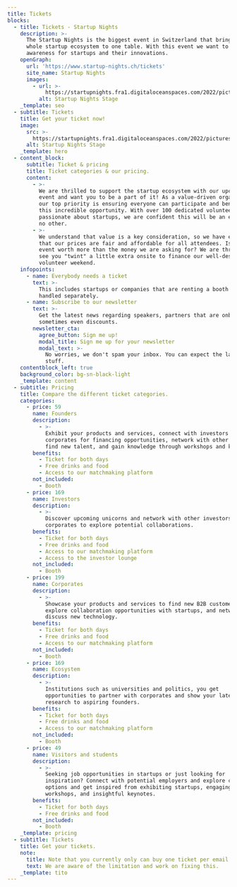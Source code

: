 ```yaml
---
title: Tickets
blocks:
  - title: Tickets - Startup Nights
    description: >-
      The Startup Nights is the biggest event in Switzerland that brings the
      whole startup ecosystem to one table. With this event we want to create
      awareness for startups and their innovations.
    openGraph:
      url: 'https://www.startup-nights.ch/tickets'
      site_name: Startup Nights
      images:
        - url: >-
            https://startupnights.fra1.digitaloceanspaces.com/2022/pictures/stage.jpg
          alt: Startup Nights Stage
    _template: seo
  - subtitle: Tickets
    title: Get your ticket now!
    image:
      src: >-
        https://startupnights.fra1.digitaloceanspaces.com/2022/pictures/stage.jpg
      alt: Startup Nights Stage
    _template: hero
  - content_block:
      subtitle: Ticket & pricing
      title: Ticket categories & our pricing.
      content:
        - >-
          We are thrilled to support the startup ecosystem with our upcoming
          event and want you to be a part of it! As a value-driven organization,
          our top priority is ensuring everyone can participate and benefit from
          this incredible opportunity. With over 100 dedicated volunteers
          passionate about startups, we are confident this will be an event like
          no other.
        - >-
          We understand that value is a key consideration, so we have ensured
          that our prices are fair and affordable for all attendees. Is this
          event worth more than the money we are asking for? We are thrilled to
          see you "twint" a little extra onsite to finance our well-deserved
          volunteer weekend.
    infopoints:
      - name: Everybody needs a ticket
        text: >-
          This includes startups or companies that are renting a booth - this is
          handled separately.
      - name: Subscribe to our newsletter
        text: >-
          Get the latest news regarding speakers, partners that are onboard and
          sometimes even discounts.
        newsletter_cta:
          agree_button: Sign me up!
          modal_title: Sign me up for your newsletter
          modal_text: >-
            No worries, we don't spam your inbox. You can expect the latest
            stuff.
    contentblock_left: true
    background_color: bg-sn-black-light
    _template: content
  - subtitle: Pricing
    title: Compare the different ticket categories.
    categories:
      - price: 59
        name: Founders
        description:
          - >-
            Exhibit your products and services, connect with investors and
            corporates for financing opportunities, network with other founders,
            find new talent, and gain knowledge through workshops and keynotes.
        benefits:
          - Ticket for both days
          - Free drinks and food
          - Access to our matchmaking platform
        not_included:
          - Booth
      - price: 169
        name: Investors
        description:
          - >-
            Discover upcoming unicorns and network with other investors and
            corporates to explore potential collaborations.
        benefits:
          - Ticket for both days
          - Free drinks and food
          - Access to our matchmaking platform
          - Access to the investor lounge
        not_included:
          - Booth
      - price: 199
        name: Corporates
        description:
          - >-
            Showcase your products and services to find new B2B customers,
            explore collaboration opportunities with startups, and network to
            discuss new technology.
        benefits:
          - Ticket for both days
          - Free drinks and food
          - Access to our matchmaking platform
        not_included:
          - Booth
      - price: 169
        name: Ecosystem
        description:
          - >-
            Institutions such as universities and politics, you get
            opportunities to partner with corporates and show your latest
            research to aspiring founders.
        benefits:
          - Ticket for both days
          - Free drinks and food
          - Access to our matchmaking platform
        not_included:
          - Booth
      - price: 49
        name: Visitors and students
        description:
          - >-
            Seeking job opportunities in startups or just looking for
            inspiration? Connect with potential employers and explore career
            options and get inspired from exhibiting startups, engaging
            workshops, and insightful keynotes.
        benefits:
          - Ticket for both days
          - Free drinks and food
        not_included:
          - Booth
    _template: pricing
  - subtitle: Tickets
    title: Get your tickets.
    note:
      title: Note that you currently only can buy one ticket per email address
      text: We are aware of the limitation and work on fixing this.
    _template: tito
---
```





















































































